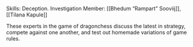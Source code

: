 Skills: Deception. Investigation
Member: [[Bhedum “Rampart” Sooviij]], [[Tilana Kapule]]

These experts in the game of dragonchess discuss the latest in strategy, compete against one another, and test out homemade variations of game rules.
